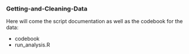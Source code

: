 ### Getting-and-Cleaning-Data

Here will come the script documentation as well as the codebook for the data:

- codebook
- run_analysis.R

